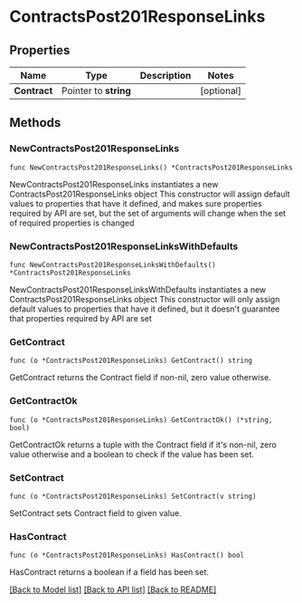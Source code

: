 # ContractsPost201ResponseLinks

## Properties

Name | Type | Description | Notes
------------ | ------------- | ------------- | -------------
**Contract** | Pointer to **string** |  | [optional] 

## Methods

### NewContractsPost201ResponseLinks

`func NewContractsPost201ResponseLinks() *ContractsPost201ResponseLinks`

NewContractsPost201ResponseLinks instantiates a new ContractsPost201ResponseLinks object
This constructor will assign default values to properties that have it defined,
and makes sure properties required by API are set, but the set of arguments
will change when the set of required properties is changed

### NewContractsPost201ResponseLinksWithDefaults

`func NewContractsPost201ResponseLinksWithDefaults() *ContractsPost201ResponseLinks`

NewContractsPost201ResponseLinksWithDefaults instantiates a new ContractsPost201ResponseLinks object
This constructor will only assign default values to properties that have it defined,
but it doesn't guarantee that properties required by API are set

### GetContract

`func (o *ContractsPost201ResponseLinks) GetContract() string`

GetContract returns the Contract field if non-nil, zero value otherwise.

### GetContractOk

`func (o *ContractsPost201ResponseLinks) GetContractOk() (*string, bool)`

GetContractOk returns a tuple with the Contract field if it's non-nil, zero value otherwise
and a boolean to check if the value has been set.

### SetContract

`func (o *ContractsPost201ResponseLinks) SetContract(v string)`

SetContract sets Contract field to given value.

### HasContract

`func (o *ContractsPost201ResponseLinks) HasContract() bool`

HasContract returns a boolean if a field has been set.


[[Back to Model list]](../README.md#documentation-for-models) [[Back to API list]](../README.md#documentation-for-api-endpoints) [[Back to README]](../README.md)


